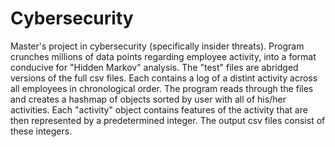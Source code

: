# Cybersecurity

Master's project in cybersecurity (specifically insider threats).
Program crunches millions of data points regarding employee activity, into a format conducive for "Hidden Markov" analysis.
The "test" files are abridged versions of the full csv files. Each contains a log of a distint activity across all employees in chronological order. The program reads through the files and creates a hashmap of objects sorted by user with all of his/her activities. Each "activity" object contains features of the activity that are then represented by a predetermined integer. The output csv files consist of these integers. 

